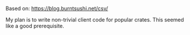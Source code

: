 Based on: https://blog.burntsushi.net/csv/

My plan is to write non-trivial client code for popular crates.
This seemed like a good prerequisite. 